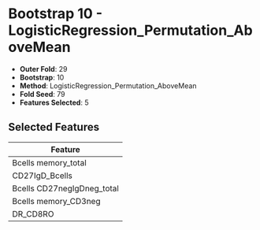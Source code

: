 # Bootstrap 10 - LogisticRegression_Permutation_AboveMean

- **Outer Fold**: 29
- **Bootstrap**: 10
- **Method**: LogisticRegression_Permutation_AboveMean
- **Fold Seed**: 79
- **Features Selected**: 5

## Selected Features

| Feature |
|---------|
| Bcells memory_total |
| CD27IgD_Bcells |
| Bcells CD27negIgDneg_total |
| Bcells memory_CD3neg |
| DR_CD8RO |

